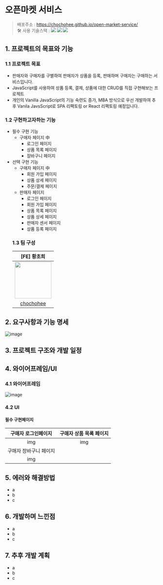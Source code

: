 # 오픈마켓 서비스

> 배포주소 : https://chochohee.github.io/open-market-service/ </br>
> 🛠 사용 기술스택 : <img src="https://img.shields.io/badge/html5-E34F26?style=for-the-badge&logo=html5&logoColor=white"> <img src="https://img.shields.io/badge/css-1572B6?style=for-the-badge&logo=css3&logoColor=white"> <img src="https://img.shields.io/badge/javascript-F7DF1E?style=for-the-badge&logo=javascript&logoColor=black"> </br>

## 1. 프로젝트의 목표와 기능

### 1.1 프로젝트 목표

- 판매자와 구매자를 구별하여 판매자가 상품을 등록, 판매하며 구매자는 구매하는 서비스입니다.
- JavaScript를 사용하여 상품 등록, 결제, 상품에 대한 CRUD를 직접 구현해보는 프로젝트
- 개인의 Vanilla JavaScript의 기능 숙련도 증가, MBA 방식으로 우선 개발하여 추후 Vanila JavsScript로 SPA 리팩토링 or React 리팩토링 예정입니다.

### 1.2 구현하고자하는 기능

- 필수 구현 기능
  - 구매자 페이지 中
    - 로그인 페이지
    - 상품 목록 페이지
    - 장바구니 페이지
- 선택 구현 기능
  - 구매자 페이지 中
    - 회원 가입 페이지
    - 상품 상세 페이지
    - 주문/결제 페이지
  - 판매자 페이지
    - 로그인 페이지
    - 회원 가입 페이지
    - 상품 목록 페이지
    - 상품 상세 페이지
    - 판매자 센서 페이지
    - 상품 등록 페이지
  ### 1.3 팀 구성
  |                                                         [FE] 황초희                                                          |
  | :--------------------------------------------------------------------------------------------------------------------------: |
  | <img src = "https://github.com/user-attachments/assets/959ca3c8-a246-4c49-baff-1f341b91f006" width="120px" height="120px" /> |
  |                                          [chochohee](https://github.com/chochohee)                                           |

## 2. 요구사항과 기능 명세

![image](https://github.com/user-attachments/assets/3aab37bd-6551-456a-972c-bf6b2166c2d8)

## 3. 프로젝트 구조와 개발 일정

## 4. 와이어프레임/UI

### 4.1 와이어프레임

![image](https://github.com/user-attachments/assets/717505b7-0f20-492a-9709-15593ef4674d)

### 4.2 UI

#### 필수 구현페이지

|  구매자 로그인페이지   | 구매자 상품 목록 페이지 |
| :--------------------: | :---------------------: |
|          img           |           img           |
| 구매자 장바구니 페이지 |                         |
|          img           |                         |

## 5. 에러와 해결방법

- a
- b
- c

## 6. 개발하며 느낀점

- a
- b
- c

## 7. 추후 개발 계획

- a
- b
- c
